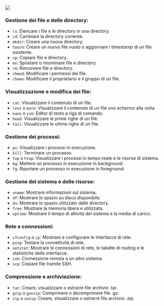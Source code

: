 ![](https://i.ibb.co/q1yM3Dc/Header-Template-Recuperato.png)


### Gestione dei file e delle directory:
- `ls`: Elencare i file e le directory in una directory.
- `cd`: Cambiare la directory corrente.
- `mkdir`: Creare una nuova directory.
- `touch`: Creare un nuovo file vuoto o aggiornare i timestamp di un file esistente.
- `cp`: Copiare file e directory.
- `mv`: Spostare o rinominare file e directory.
- `rm`: Rimuovere file e directory.
- `chmod`: Modificare i permessi dei file.
- `chown`: Modificare il proprietario e il gruppo di un file.

### Visualizzazione e modifica dei file:
- `cat`: Visualizzare il contenuto di un file.
- `less` o `more`: Visualizzare il contenuto di un file uno schermo alla volta.
- `nano` o `vim`: Editor di testo a riga di comando.
- `head`: Visualizzare le prime righe di un file.
- `tail`: Visualizzare le ultime righe di un file.

### Gestione dei processi:
- `ps`: Visualizzare i processi in esecuzione.
- `kill`: Terminare un processo.
- `top` o `htop`: Visualizzare i processi in tempo reale e le risorse di sistema.
- `bg`: Mettere un processo in esecuzione in background.
- `fg`: Riportare un processo in esecuzione in foreground.

### Gestione del sistema e delle risorse:
- `uname`: Mostrare informazioni sul sistema.
- `df`: Mostrare lo spazio su disco disponibile.
- `du`: Mostrare lo spazio utilizzato dalle directory.
- `free`: Mostrare la memoria libera e utilizzata.
- `uptime`: Mostrare il tempo di attività del sistema e la media di carico.

### Rete e connessioni:
- `ifconfig` o `ip`: Mostrare e configurare le interfacce di rete.
- `ping`: Testare la connettività di rete.
- `netstat`: Mostrare le connessioni di rete, le tabelle di routing e le statistiche delle interfacce.
- `ssh`: Connessione remota a un altro sistema.
- `scp`: Copiare file tramite SSH.

### Compressione e archiviazione:
- `tar`: Creare, visualizzare o estrarre file archivio .tar.
- `gzip` o `gunzip`: Comprimere o decomprimere file .gz.
- `zip` o `unzip`: Creare, visualizzare o estrarre file archivio .zip.




